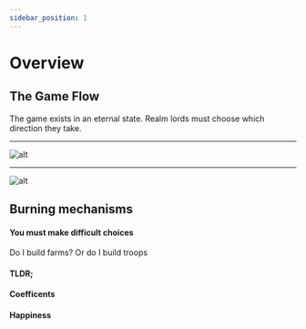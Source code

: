 ```yaml
---
sidebar_position: 1
---
```





# Overview

## The Game Flow

The game exists in an eternal state. Realm lords must choose which direction they take.

---
![alt](/img/game/military-path.png)

---
![alt](/img/game/economic-path.png)



## Burning mechanisms


#### You must make difficult choices

Do I build farms? Or do I build troops


#### TLDR;

#### Coefficents

#### Happiness